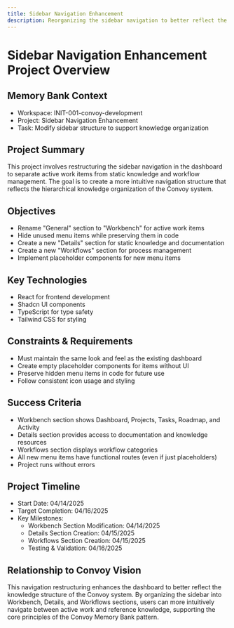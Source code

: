 ```yaml
---
title: Sidebar Navigation Enhancement
description: Reorganizing the sidebar navigation to better reflect the Convoy knowledge structure
---
```


# Sidebar Navigation Enhancement Project Overview

## Memory Bank Context
- Workspace: INIT-001-convoy-development
- Project: Sidebar Navigation Enhancement
- Task: Modify sidebar structure to support knowledge organization

## Project Summary
This project involves restructuring the sidebar navigation in the dashboard to separate active work items from static knowledge and workflow management. The goal is to create a more intuitive navigation structure that reflects the hierarchical knowledge organization of the Convoy system.

## Objectives
- Rename "General" section to "Workbench" for active work items
- Hide unused menu items while preserving them in code
- Create a new "Details" section for static knowledge and documentation
- Create a new "Workflows" section for process management
- Implement placeholder components for new menu items

## Key Technologies
- React for frontend development
- Shadcn UI components
- TypeScript for type safety
- Tailwind CSS for styling

## Constraints & Requirements
- Must maintain the same look and feel as the existing dashboard
- Create empty placeholder components for items without UI
- Preserve hidden menu items in code for future use
- Follow consistent icon usage and styling

## Success Criteria
- Workbench section shows Dashboard, Projects, Tasks, Roadmap, and Activity
- Details section provides access to documentation and knowledge resources
- Workflows section displays workflow categories
- All new menu items have functional routes (even if just placeholders)
- Project runs without errors

## Project Timeline
- Start Date: 04/14/2025
- Target Completion: 04/16/2025
- Key Milestones:
  - Workbench Section Modification: 04/14/2025
  - Details Section Creation: 04/15/2025
  - Workflows Section Creation: 04/15/2025
  - Testing & Validation: 04/16/2025

## Relationship to Convoy Vision
This navigation restructuring enhances the dashboard to better reflect the knowledge structure of the Convoy system. By organizing the sidebar into Workbench, Details, and Workflows sections, users can more intuitively navigate between active work and reference knowledge, supporting the core principles of the Convoy Memory Bank pattern.
